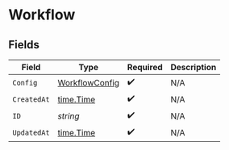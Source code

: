 # Workflow


## Fields

| Field                                                   | Type                                                    | Required                                                | Description                                             |
| ------------------------------------------------------- | ------------------------------------------------------- | ------------------------------------------------------- | ------------------------------------------------------- |
| `Config`                                                | [WorkflowConfig](../../models/shared/workflowconfig.md) | :heavy_check_mark:                                      | N/A                                                     |
| `CreatedAt`                                             | [time.Time](https://pkg.go.dev/time#Time)               | :heavy_check_mark:                                      | N/A                                                     |
| `ID`                                                    | *string*                                                | :heavy_check_mark:                                      | N/A                                                     |
| `UpdatedAt`                                             | [time.Time](https://pkg.go.dev/time#Time)               | :heavy_check_mark:                                      | N/A                                                     |